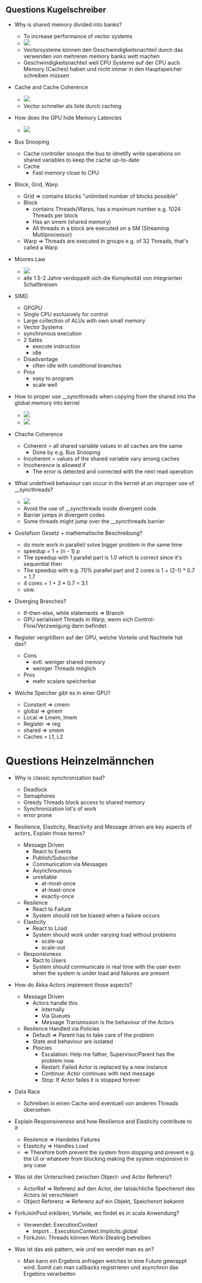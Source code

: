## Questions Kugelschreiber
- Why is shared memory divided into banks?
  - To increase performance of vector systems
  - ![](multbanks.PNG)
  - Vectorsysteme können den Geschwindigkeitsnachteil durch das verwenden von mehreren memory banks wett machen
  - Geschwindigkeitsnachteil weil CPU Systeme auf der CPU auch Memory (Caches) haben und nicht immer in den Hauptspeicher schreiben müssen
- Cache and Cache Coherence
  - ![](./cache.PNG)
  - Vector schneller als liste durch caching
- How does the GPU hide Memory Latencies
  - ![](./workinflight.PNG)
- Bus Snooping
  - Cache controller snoops the bus to idnetify write operations on shared variables to keep the cache up-to-date
  - Cache
    - Fast memory close to CPU
- Block, Grid, Warp
  - Grid => contains blocks "unlimited number of blocks possible"
  - Block
    - contains Threads/Warps, has a maximum number e.g. 1024 Threads per block
    - Has an smem (shared memory)
    - All threads in a block are executed on a SM (Streaming Multiprocessor)
  - Warp => Threads are executed in groups e.g. of 32 Threads, that's called a Warp
- Moores Law
  - ![](moore.PNG)
  - alle 1.5-2 Jahre verdoppelt sich die Komplexität von integrierten Schaltkreisen
- SIMD
  - GPGPU
  - Single CPU exclusively for control
  - Large collection of ALUs with own small memory
  - Vector Systems
  - synchronous execution
  - 2 Sates
    - execute instruction
    - idle
  - Disadvantage
    - often idle with conditional branches
  - Pros
    - easy to program
    - scale well
    


- How to proper use __syncthreads when copying from the shared into the global memory into kernel
  - ![](synct.PNG)
  - ![](synct2.PNG)
- Chache Coherence
  - Coherent = all shared variable values in all caches are the same
    - Done by e.g. Bus Snooping
  - Incoherent = values of the shared variable vary among caches
  - Incoherence is allowed if
    - The error is detected and corrected with the next read operation

- What undefined behaviour can occur in the kernel at an improper use of __syncthreads?
  - ![](synct.PNG)
  - Avoid the use of __syncthreads inside divergent code.
  - Barrier jumps in divergent codes
  - Some threads might jump over the __syncthreads barrier


- Gustafson Gesetz + mathematische Beschreibung?
    - do more work in parallel/ solve bigger problem in the same time
    - speedup = 1 + (n - 1) p
    - The speedup with 1 parallel part is 1.0 which is correct since it's sequential then
    - The speedup with e.g. 70% parallel part and 2 cores is 1 + (2-1) * 0.7 = 1.7
    - 4 cores = 1 + 3 * 0.7 = 3.1
    - usw.

- Diverging Branches?
    - If-then-else, while statements => Branch
    - GPU serialisiert Threads in Warp, wenn
sich Control-Flow/Verzweigung darin befindet.

- Register vergrößern auf der GPU, welche Vorteile und Nachteile hat das?
  - Cons
    - evtl. weniger shared memory
    - weniger Threads möglich
  - Pros
    - mehr scalare speicherbar 

- Welche Speicher gibt es in einer GPU?
  - Constant => cmem
  - global => gmem
  - Local => Lmem, lmem
  - Register => reg
  - shared => smem
  - Caches = L1, L2

# Questions Heinzelmännchen
- Why is classic synchronization bad?
  - Deadlock
  - Semaphores
  - Greedy Threads block access to shared memory
  - Synchronization lot's of work
  - error prone
- Resilience, Elasticity, Reactivity and Message driven are key aspects of actors, Explain those terms?
  - Message Driven
    - React to Events
    - Publish/Subscribe
    - Communication via Messages
    - Asynchrounous
    - unreliable
      - at-most-once
      - at-least-once
      - exactly-once
  - Resilence
    - React to Failure
    - System should not be biased when a failure occurs
  - Elasticity
    - React to Load
    - System should work under varying load without problems
      - scale-up
      - scale-out
  - Responsivness
    - Ract to Users
    - System should communicate in real time with the user even when the system is under load and failures are present
    
- How do Akka Actors implement those aspects?
  - Message Driven
    - Actors handle this
      - internally
      - Via Queues
      - Message Transmission is the behaviour of the Actors
  - Resilence Handled via Policies
    - Default => Parent has to take care of the problem
    - State and behaviour are isolated
    - Ploicies
      - Escalation: Help me father, Supervisor/Parent has the problem now
      - Restart: Failed Actor is replaced by a new instance
      - Continue: Actor continues with next message
      - Stop: If Actor failes it is stopped forever



- Data Race
  - Schreiben in einen Cache wird eventuell von anderen Threads übersehen

- Explain Responsiveness and how Resilience and Elasticity contribute to it 
  - Resilence => Handeles Failures
  - Elasitcity => Handles Load
  - => Therefore both prevent the system from stopping and prevent e.g. the UI or whatever from blocking making the system responsive in any case
- Was ist der Unterschied zwischen Object- und Actor Referenz?
  - ActorRef => Referenz auf den Actor, der tatsächliche Speicherort des Actors ist verschleiert
  - Object Referenz => Referenz auf ein Objekt, Speicherort bekannt
- ForkJoinPool erklären, Vorteile, wo findet es in scala Anwendung?
  - Verwendet: ExecutionContext
    - import ...ExecutionContext.Implicits.global
  - ForkJoin: Threads können Work-Stealing betreiben
  
- Was ist das ask pattern, wie und wo wendet man es an?
  - Man kann ein Ergebnis anfragen welches in eine Future gewrappt wird. Somit can man callbacks registrieren und asynchron das Ergebins verarbeiten
  

  